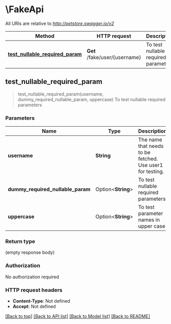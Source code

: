 # \FakeApi

All URIs are relative to *http://petstore.swagger.io/v2*

Method | HTTP request | Description
------------- | ------------- | -------------
[**test_nullable_required_param**](FakeApi.md#test_nullable_required_param) | **Get** /fake/user/{username} | To test nullable required parameters



## test_nullable_required_param

> test_nullable_required_param(username, dummy_required_nullable_param, uppercase)
To test nullable required parameters



### Parameters


Name | Type | Description  | Required | Notes
------------- | ------------- | ------------- | ------------- | -------------
**username** | **String** | The name that needs to be fetched. Use user1 for testing. | [required] |
**dummy_required_nullable_param** | Option<**String**> | To test nullable required parameters | [required] |
**uppercase** | Option<**String**> | To test parameter names in upper case |  |

### Return type

 (empty response body)

### Authorization

No authorization required

### HTTP request headers

- **Content-Type**: Not defined
- **Accept**: Not defined

[[Back to top]](#) [[Back to API list]](../README.md#documentation-for-api-endpoints) [[Back to Model list]](../README.md#documentation-for-models) [[Back to README]](../README.md)

